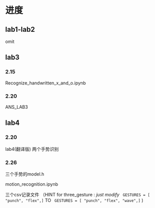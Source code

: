 # 进度

## lab1-lab2
omit

## lab3
### 2.15 
Recognize_handwritten_x_and_o.ipynb
### 2.20 
ANS_LAB3


## lab4

### 2.20 
lab4(翻译版)
两个手势识别

### 2.26 
三个手势的model.h 
     
motion_recognition.ipynb
     
三个csv记录文件
     （HINT  for  three_gesture :  *just modify* 
     ``` 
          GESTURES = [
         "punch",
         "flex",]
     ```
     TO
     ``` 
          GESTURES = [
         "punch",
         "flex",
         "wave",]
     ```
 )

      

